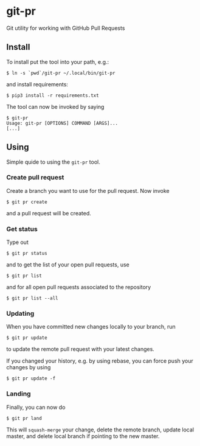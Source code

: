 # git-pr
Git utility for working with GitHub Pull Requests

## Install

To install put the tool into your path, e.g.:

```
$ ln -s `pwd`/git-pr ~/.local/bin/git-pr
```

and install requirements:

```
$ pip3 install -r requirements.txt
```

The tool can now be invoked by saying

```
$ git-pr
Usage: git-pr [OPTIONS] COMMAND [ARGS]...
[...]
```

## Using

Simple quide to using the `git-pr` tool.

### Create pull request

Create a branch you want to use for the pull request. Now invoke

```
$ git pr create
```

and a pull request will be created.

### Get status

Type out

```
$ git pr status
```

and to get the list of your open pull requests, use
```
$ git pr list
```

and for all open pull requests associated to the repository

```
$ git pr list --all
```

### Updating

When you have committed new changes locally to your branch, run
```
$ git pr update
```

to update the remote pull request with your latest changes.

If you changed your history, e.g. by using rebase, you can force push your changes by using

```
$ git pr update -f
```


### Landing

Finally, you can now do

```
$ git pr land
```

This will `squash-merge` your change, delete the remote branch, update local master, and delete local branch if pointing to the new master.
